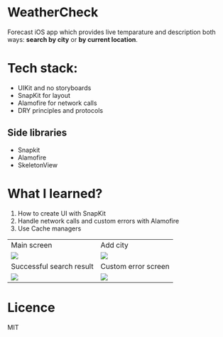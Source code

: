 # WeatherCheck
Forecast iOS app which provides live temparature and description both ways: **search by city** or **by current location**.

# Tech stack: 
- UIKit and no storyboards
- SnapKit for layout
- Alamofire for network calls
- DRY principles and protocols

## Side libraries
- Snapkit
- Alamofire
- SkeletonView

# What I learned?
1. How to create UI with SnapKit
2. Handle network calls and custom errors with Alamofire
3. Use Cache managers

<table>
  <tr>
    <td>Main screen</td>
    <td>Add city</td>
  </tr>
  <tr>
    <td><img src="https://user-images.githubusercontent.com/100859587/177045139-c030b88b-f546-4b7a-bcb6-7be28b734ec8.mp4"></td>
    <td><img src="https://user-images.githubusercontent.com/100859587/177048093-04c21274-d5db-4ac5-b439-e293ec498cea.jpg"></td>
  </tr>
  <tr>
    <td>Successful search result</td>
    <td>Custom error screen</td>
  </tr>
  <tr>
    <td><img src="https://user-images.githubusercontent.com/100859587/177048101-81344961-f671-46a0-b1f5-54d30b1d5f61.jpg"></td>
    <td><img src="https://user-images.githubusercontent.com/100859587/177048105-1c601d42-502b-4e1e-9cc4-1988927a07e7.jpg"></td>
  </tr>
 </table>
 
# Licence

MIT
